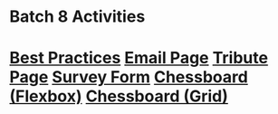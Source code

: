 <!DOCTYPE html>
<html>
  <head>
    <link rel="stylesheet" href="Display.css">
  </head>
  <body>
    <h1>Batch 8 Activities<h1>
        <div class="mainCon">
          <p><a href="https://jansonsiy.github.io/batch8-activities/Activity_1/A1.html">Best Practices</a>
        <a href="https://jansonsiy.github.io/batch8-activities/Activity_2/A2.html">Email Page</a>
        <a href="https://jansonsiy.github.io/batch8-activities/Activity_3/A3.html">Tribute Page</a>
        <a href="https://jansonsiy.github.io/batch8-activities/Activity_4/A4.html">Survey Form</a>
        <a href="https://jansonsiy.github.io/batch8-activities/Activity_5/A5.html">Chessboard (Flexbox)</a>
        <a href="https://jansonsiy.github.io/batch8-activities/Activity_6/A6.html">Chessboard (Grid)</a>
      </p>
      </div>  
  </body>
</html>
